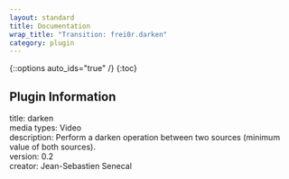 ```yaml
---
layout: standard
title: Documentation
wrap_title: "Transition: frei0r.darken"
category: plugin
---
```

{::options auto_ids="true" /}
{:toc}

## Plugin Information

title: darken  
media types:
Video  
description: Perform a darken operation between two sources (minimum value of both sources).  
version: 0.2  
creator: Jean-Sebastien Senecal  
